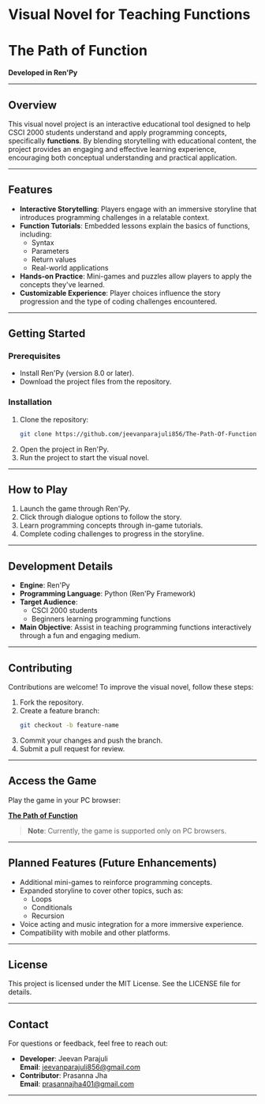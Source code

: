 # **Visual Novel for Teaching Functions** 
# **The Path of Function**

**Developed in Ren'Py**

---

## **Overview**
This visual novel project is an interactive educational tool designed to help CSCI 2000 students understand and apply programming concepts, specifically **functions**. By blending storytelling with educational content, the project provides an engaging and effective learning experience, encouraging both conceptual understanding and practical application.

---

## **Features**
- **Interactive Storytelling**: Players engage with an immersive storyline that introduces programming challenges in a relatable context.
- **Function Tutorials**: Embedded lessons explain the basics of functions, including:
  - Syntax
  - Parameters
  - Return values
  - Real-world applications
- **Hands-on Practice**: Mini-games and puzzles allow players to apply the concepts they've learned.
- **Customizable Experience**: Player choices influence the story progression and the type of coding challenges encountered.

---

## **Getting Started**

### **Prerequisites**
- Install Ren'Py (version 8.0 or later).
- Download the project files from the repository.

### **Installation**
1. Clone the repository:
   ```bash
   git clone https://github.com/jeevanparajuli856/The-Path-Of-Function.git
   ```
2. Open the project in Ren'Py.
3. Run the project to start the visual novel.

---

## **How to Play**
1. Launch the game through Ren'Py.
2. Click through dialogue options to follow the story.
3. Learn programming concepts through in-game tutorials.
4. Complete coding challenges to progress in the storyline.

---

## **Development Details**
- **Engine**: Ren'Py
- **Programming Language**: Python (Ren'Py Framework)
- **Target Audience**: 
  - CSCI 2000 students
  - Beginners learning programming functions
- **Main Objective**: Assist in teaching programming functions interactively through a fun and engaging medium.

---

## **Contributing**
Contributions are welcome! To improve the visual novel, follow these steps:
1. Fork the repository.
2. Create a feature branch:
   ```bash
   git checkout -b feature-name
   ```
3. Commit your changes and push the branch.
4. Submit a pull request for review.

---

## **Access the Game**
Play the game in your PC browser:

[**The Path of Function**](https://jeevanparajuli856.itch.io/thepathofthefunction)

> **Note**: Currently, the game is supported only on PC browsers.

---

## **Planned Features (Future Enhancements)**
- Additional mini-games to reinforce programming concepts.
- Expanded storyline to cover other topics, such as:
  - Loops
  - Conditionals
  - Recursion
- Voice acting and music integration for a more immersive experience.
- Compatibility with mobile and other platforms.

---

## **License**
This project is licensed under the MIT License. See the LICENSE file for details.

---

## **Contact**
For questions or feedback, feel free to reach out:

- **Developer**: Jeevan Parajuli  
  **Email**: jeevanparajuli856@gmail.com  
- **Contributor**: Prasanna Jha  
  **Email**: prasannajha401@gmail.com  

---
